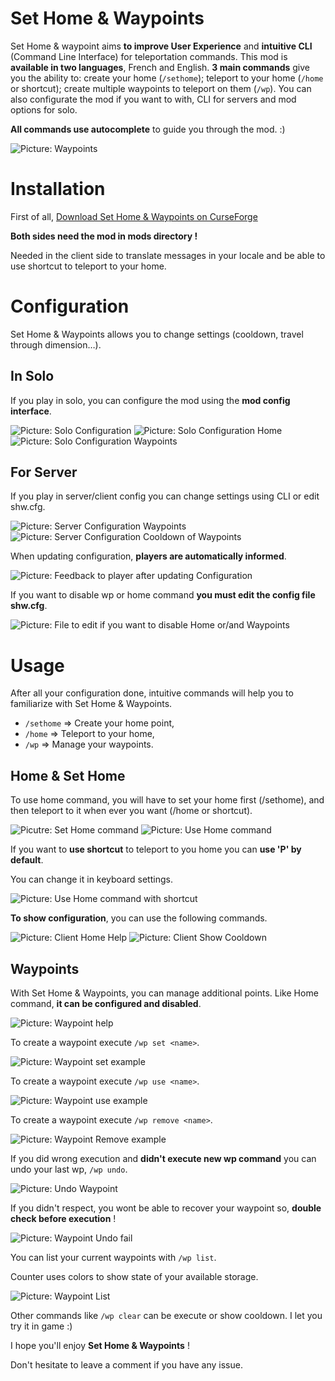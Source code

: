 
# Set Home &amp; Waypoints

Set Home & waypoint aims **to improve User Experience** and **intuitive CLI** (Command Line Interface) for teleportation commands. This mod is **available in two languages**, French and English. **3 main commands** give you the ability to: create your home (`/sethome`); teleport to your home (`/home` or shortcut); create multiple waypoints to teleport on them (`/wp`). You can also configurate the mod if you want to with, CLI for servers and mod options for solo.

**All commands use autocomplete** to guide you through the mod. :)

![Picture: Waypoints](https://res.cloudinary.com/dodgeman/image/upload/v1613479367/shw-new/client-wp_xi8tbj.png)

# Installation

First of all, [Download Set Home & Waypoints on CurseForge](https://www.curseforge.com/minecraft/mc-mods/set-home-waypoints)

**Both sides need the mod in mods directory !**

Needed in the client side to translate messages in your locale and be able to use shortcut to teleport to your home.

# Configuration

Set Home & Waypoints allows you to change settings (cooldown, travel through dimension…).

## In Solo

If you play in solo, you can configure the mod using the **mod config interface**.

![Picture: Solo Configuration](https://res.cloudinary.com/dodgeman/image/upload/v1613476667/shw-new/client-config_fqmy69.png)
![Picture: Solo Configuration Home](https://res.cloudinary.com/dodgeman/image/upload/v1613476667/shw-new/client-config-home_du2ttw.png)
![Picture: Solo Configuration Waypoints ](https://res.cloudinary.com/dodgeman/image/upload/v1613476667/shw-new/client-config-wp_wgo9td.png)

## For Server

If you play in server/client config you can change settings using CLI or edit shw.cfg.

![Picture: Server Configuration Waypoints](https://res.cloudinary.com/dodgeman/image/upload/v1613480395/shw-new/server-wp-help_odyh6o.png)
![Picture: Server Configuration Cooldown of Waypoints](https://res.cloudinary.com/dodgeman/image/upload/v1613480393/shw-new/server-wp-cooldown_neyln7.png)

When updating configuration, **players are automatically informed**.

![Picture: Feedback to player after updating Configuration](https://res.cloudinary.com/dodgeman/image/upload/v1613482646/shw-new/wp-client-info-update_qxpqn0.png)

If you want to disable wp or home command **you must edit the config file shw.cfg**.

![Picture: File to edit if you want to disable Home or/and Waypoints](https://res.cloudinary.com/dodgeman/image/upload/v1613482647/shw-new/shw-config-shw.cfg_hasn3x.png)

# Usage

After all your configuration done, intuitive commands will help you to familiarize with Set Home & Waypoints. 

- `/sethome` => Create your home point,
- `/home` => Teleport to your home,
- `/wp` => Manage your waypoints.

## Home & Set Home

To use home command, you will have to set your home first (/sethome), and then teleport to it when ever you want (/home or shortcut).

![Picutre: Set Home command](https://res.cloudinary.com/dodgeman/image/upload/v1613479575/shw-new/client-set-home_nopuwr.png)
![Picture: Use Home command](https://res.cloudinary.com/dodgeman/image/upload/v1613479573/shw-new/client-home_iiieaw.png)

If you want to **use shortcut** to teleport to you home you can **use 'P' by default**.

You can change it in keyboard settings.

![Picture: Use Home command with shortcut](https://res.cloudinary.com/dodgeman/image/upload/v1613480391/shw-new/client-config-shortcut_ihucri.png)

**To show configuration**, you can use the following commands.

![Picture: Client Home Help](https://res.cloudinary.com/dodgeman/image/upload/v1613480413/shw-new/client-home-help_fcv9oy.png)
![Picture: Client Show Cooldown](https://res.cloudinary.com/dodgeman/image/upload/v1613480406/shw-new/client-home-cooldown_uo4kzv.png)

## Waypoints

With Set Home & Waypoints, you can manage additional points. Like Home command, **it can be configured and disabled**.

![Picture: Waypoint help](https://res.cloudinary.com/dodgeman/image/upload/v1613479367/shw-new/client-wp_xi8tbj.png)

To create a waypoint execute `/wp set <name>`.

![Picture: Waypoint set example](https://res.cloudinary.com/dodgeman/image/upload/v1613480419/shw-new/client-wp-set_opd8dz.png)

To create a waypoint execute `/wp use <name>`.

![Picture: Waypoint use example](https://res.cloudinary.com/dodgeman/image/upload/v1613480405/shw-new/client-wp-use_cw0pah.png)

To create a waypoint execute `/wp remove <name>`.

![Picture: Waypoint Remove example](https://res.cloudinary.com/dodgeman/image/upload/v1613480415/shw-new/wp-client-remove-with-message-undo_fuvbhr.png)

If you did wrong execution and **didn't execute new wp command** you can undo your last wp, `/wp undo`.

![Picture: Undo Waypoint](https://res.cloudinary.com/dodgeman/image/upload/v1613480419/shw-new/wp-client-undo_knweki.png)

If you didn't respect, you wont be able to recover your waypoint so, **double check before execution** !

![Picture: Waypoint Undo fail](https://res.cloudinary.com/dodgeman/image/upload/v1613480418/shw-new/wp-client-undo-fail_t4glri.png)

You can list your current waypoints with `/wp list`.

Counter uses colors to show state of your available storage.

![Picture: Waypoint List](https://res.cloudinary.com/dodgeman/image/upload/v1613480410/shw-new/client-wp-list_l6lvps.png)

Other commands like `/wp clear` can be execute or show cooldown. I let you try it in game :)

I hope you'll enjoy **Set Home & Waypoints** !

Don't hesitate to leave a comment if you have any issue.
